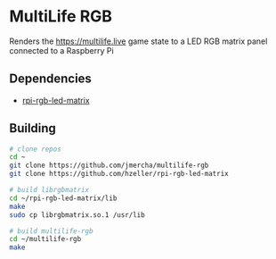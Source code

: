 # MultiLife RGB

Renders the https://multilife.live game state to a LED RGB matrix panel connected to a Raspberry Pi

## Dependencies

* [rpi-rgb-led-matrix](https://github.com/hzeller/rpi-rgb-led-matrix)

## Building

```bash
# clone repos
cd ~
git clone https://github.com/jmercha/multilife-rgb
git clone https://github.com/hzeller/rpi-rgb-led-matrix

# build librgbmatrix
cd ~/rpi-rgb-led-matrix/lib
make
sudo cp librgbmatrix.so.1 /usr/lib

# build multilife-rgb
cd ~/multilife-rgb
make
```